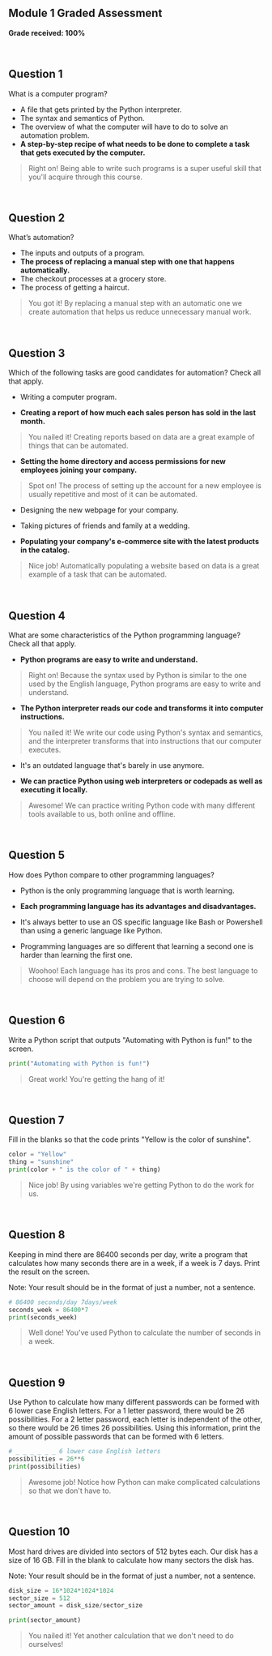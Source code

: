 ## Module 1 Graded Assessment

__Grade received: 100%__

<br>

## Question 1

What is a computer program?

* A file that gets printed by the Python interpreter.
* The syntax and semantics of Python.
* The overview of what the computer will have to do to solve an automation problem.
* **A step-by-step recipe of what needs to be done to complete a task that gets executed by the computer.**

> Right on! Being able to write such programs is a super useful skill that you'll acquire through this course.

<br>

## Question 2

What’s automation?

* The inputs and outputs of a program.
* **The process of replacing a manual step with one that happens automatically.**
* The checkout processes at a grocery store.
* The process of getting a haircut.

> You got it! By replacing a manual step with an automatic one we create automation that helps us reduce unnecessary manual work.

<br>

## Question 3

Which of the following tasks are good candidates for automation? Check all that apply.


* Writing a computer program.

* **Creating a report of how much each sales person has sold in the last month.**
> You nailed it! Creating reports based on data are a great example of things that can be automated.

* **Setting the home directory and access permissions for new employees joining your company.**
>Spot on! The process of setting up the account for a new employee is usually repetitive and most of it can be automated.

* Designing the new webpage for your company.
* Taking pictures of friends and family at a wedding.

* **Populating your company's e-commerce site with the latest products in the catalog.**
> Nice job! Automatically populating a website based on data is a great example of a task that can be automated.

<br>

## Question 4

What are some characteristics of the Python programming language? Check all that apply.

* **Python programs are easy to write and understand.**


> Right on! Because the syntax used by Python is similar to the one used by the English language, Python programs are easy to write and understand.


* **The Python interpreter reads our code and transforms it into computer instructions.**


> You nailed it! We write our code using Python's syntax and semantics, and the interpreter transforms that into instructions that our computer executes.


* It's an outdated language that's barely in use anymore.


* **We can practice Python using web interpreters or codepads as well as executing it locally.**


> Awesome! We can practice writing Python code with many different tools available to us, both online and offline.

<br>

## Question 5

How does Python compare to other programming languages?


* Python is the only programming language that is worth learning.

* **Each programming language has its advantages and disadvantages.**

* It's always better to use an OS specific language like Bash or Powershell than using a generic language like Python.

* Programming languages are so different that learning a second one is harder than learning the first one. 

> Woohoo! Each language has its pros and cons. The best language to choose will depend on the problem you are trying to solve.

<br>

## Question 6

Write a Python script that outputs "Automating with Python is fun!" to the screen.
```python
print("Automating with Python is fun!")
```
> Great work! You're getting the hang of it!

<br>

## Question 7
Fill in the blanks so that the code prints "Yellow is the color of sunshine".
```python
color = "Yellow"
thing = "sunshine"
print(color + " is the color of " + thing)
```
> Nice job! By using variables we're getting Python to do the
work for us.

<br>

## Question 8
Keeping in mind there are 86400 seconds per day, write a program that calculates how many seconds there are in a week, if a week is 7 days.  Print the result on the screen.

Note: Your result should be in the format of just a number, not a sentence.

```python
# 86400 seconds/day 7days/week
seconds_week = 86400*7
print(seconds_week)
```
> Well done! You've used Python to calculate the number of
seconds in a week.

<br>

## Question 9
Use Python to calculate how many different passwords can be formed with 6 lower case English letters.  For a 1 letter password, there would be 26 possibilities.  For a 2 letter password, each letter is independent of the other, so there would be 26 times 26 possibilities.  Using this information, print the amount of possible passwords that can be formed with 6 letters.

```python
# _ _ _ _ _ _ 6 lower case English letters
possibilities = 26**6
print(possibilities)
```
> Awesome job!  Notice how Python can make complicated
calculations so that we don't have to.

<br>

## Question 10

Most hard drives are divided into sectors of 512 bytes each.  Our disk has a size of 16 GB. Fill in the blank to calculate how many sectors the disk has.

Note: Your result should be in the format of just a number, not a sentence.

```python
disk_size = 16*1024*1024*1024
sector_size = 512
sector_amount = disk_size/sector_size

print(sector_amount)
```

> You nailed it! Yet another calculation that we don't need to
do ourselves!
